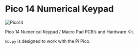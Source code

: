 # Pico 14 Numerical Keypad

![Pico14](https://www.boltind.com/wp-content/uploads/2022/01/PXL_20220119_171113903-scaled.jpg)

Pico 14 Numerical Keypad / Macro Pad PCB’s and Hardware Kit.

`kb.py` is designed to work with the Pi Pico.
